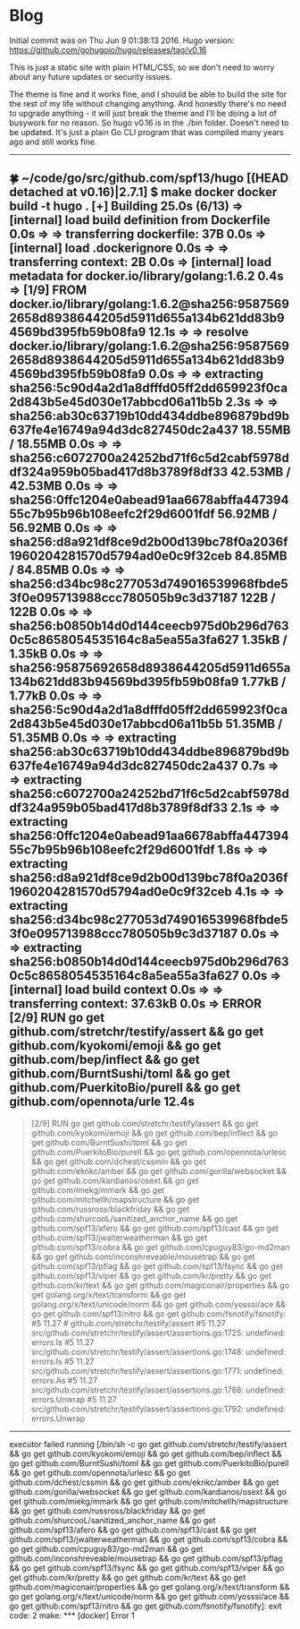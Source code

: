 # Blog

Initial commit was on Thu Jun 9 01:38:13 2016. Hugo version:
https://github.com/gohugoio/hugo/releases/tag/v0.16

This is just a static site with plain HTML/CSS, so we don't need 
to worry about any future updates or security issues.

The theme is fine and it works fine, and I should be able to build the site
for the rest of my life without changing anything. And honestly there's no
need to upgrade anything - it will just break the theme and I'll be doing a lot
of busywork for no reason. So hugo v0.16 is in the ./bin folder. Doesn't need to be updated.
It's just a plain Go CLI program that was compiled many years ago and still works fine.

--------------------------------------------------------------------------------------

🍀 ~/code/go/src/github.com/spf13/hugo [(HEAD detached at v0.16)|2.7.1] $ make docker
docker build -t hugo .
[+] Building 25.0s (6/13)
 => [internal] load build definition from Dockerfile                                                                                                                                                                                                     0.0s
 => => transferring dockerfile: 37B                                                                                                                                                                                                                      0.0s
 => [internal] load .dockerignore                                                                                                                                                                                                                        0.0s
 => => transferring context: 2B                                                                                                                                                                                                                          0.0s
 => [internal] load metadata for docker.io/library/golang:1.6.2                                                                                                                                                                                          0.4s
 => [1/9] FROM docker.io/library/golang:1.6.2@sha256:95875692658d8938644205d5911d655a134b621dd83b94569bd395fb59b08fa9                                                                                                                                   12.1s
 => => resolve docker.io/library/golang:1.6.2@sha256:95875692658d8938644205d5911d655a134b621dd83b94569bd395fb59b08fa9                                                                                                                                    0.0s
 => => extracting sha256:5c90d4a2d1a8dfffd05ff2dd659923f0ca2d843b5e45d030e17abbcd06a11b5b                                                                                                                                                                2.3s
 => => sha256:ab30c63719b10dd434ddbe896879bd9b637fe4e16749a94d3dc827450dc2a437 18.55MB / 18.55MB                                                                                                                                                         0.0s
 => => sha256:c6072700a24252bd71f6c5d2cabf5978ddf324a959b05bad417d8b3789f8df33 42.53MB / 42.53MB                                                                                                                                                         0.0s
 => => sha256:0ffc1204e0abead91aa6678abffa44739455c7b95b96b108eefc2f29d6001fdf 56.92MB / 56.92MB                                                                                                                                                         0.0s
 => => sha256:d8a921df8ce9d2b00d139bc78f0a2036f1960204281570d5794ad0e0c9f32ceb 84.85MB / 84.85MB                                                                                                                                                         0.0s
 => => sha256:d34bc98c277053d749016539968fbde53f0e095713988ccc780505b9c3d37187 122B / 122B                                                                                                                                                               0.0s
 => => sha256:b0850b14d0d144ceecb975d0b296d7630c5c8658054535164c8a5ea55a3fa627 1.35kB / 1.35kB                                                                                                                                                           0.0s
 => => sha256:95875692658d8938644205d5911d655a134b621dd83b94569bd395fb59b08fa9 1.77kB / 1.77kB                                                                                                                                                           0.0s
 => => sha256:5c90d4a2d1a8dfffd05ff2dd659923f0ca2d843b5e45d030e17abbcd06a11b5b 51.35MB / 51.35MB                                                                                                                                                         0.0s
 => => extracting sha256:ab30c63719b10dd434ddbe896879bd9b637fe4e16749a94d3dc827450dc2a437                                                                                                                                                                0.7s
 => => extracting sha256:c6072700a24252bd71f6c5d2cabf5978ddf324a959b05bad417d8b3789f8df33                                                                                                                                                                2.1s
 => => extracting sha256:0ffc1204e0abead91aa6678abffa44739455c7b95b96b108eefc2f29d6001fdf                                                                                                                                                                1.8s
 => => extracting sha256:d8a921df8ce9d2b00d139bc78f0a2036f1960204281570d5794ad0e0c9f32ceb                                                                                                                                                                4.1s
 => => extracting sha256:d34bc98c277053d749016539968fbde53f0e095713988ccc780505b9c3d37187                                                                                                                                                                0.0s
 => => extracting sha256:b0850b14d0d144ceecb975d0b296d7630c5c8658054535164c8a5ea55a3fa627                                                                                                                                                                0.0s
 => [internal] load build context                                                                                                                                                                                                                        0.0s
 => => transferring context: 37.63kB                                                                                                                                                                                                                     0.0s
 => ERROR [2/9] RUN go get github.com/stretchr/testify/assert  && go get github.com/kyokomi/emoji  && go get github.com/bep/inflect  && go get github.com/BurntSushi/toml  && go get github.com/PuerkitoBio/purell  && go get github.com/opennota/urle  12.4s
------
 > [2/9] RUN go get github.com/stretchr/testify/assert  && go get github.com/kyokomi/emoji      && go get github.com/bep/inflect        && go get github.com/BurntSushi/toml    && go get github.com/PuerkitoBio/purell         && go get github.com/opennota/urlesc  && go get github.com/dchest/cssmin      && go get github.com/eknkc/amber        && go get github.com/gorilla/websocket  && go get github.com/kardianos/osext    && go get github.com/miekg/mmark        && go get github.com/mitchellh/mapstructure  && go get github.com/russross/blackfriday        && go get github.com/shurcooL/sanitized_anchor_name     && go get github.com/spf13/afero        && go get github.com/spf13/cast         && go get github.com/spf13/jwalterweatherman    && go get github.com/spf13/cobra      && go get github.com/cpuguy83/go-md2man         && go get github.com/inconshreveable/mousetrap  && go get github.com/spf13/pflag        && go get github.com/spf13/fsync        && go get github.com/spf13/viper        && go get github.com/kr/pretty        && go get github.com/kr/text    && go get github.com/magiconair/properties      && go get golang.org/x/text/transform   && go get golang.org/x/text/unicode/norm        && go get github.com/yosssi/ace         && go get github.com/spf13/nitro 	&& go get github.com/fsnotify/fsnotify:
#5 11.27 # github.com/stretchr/testify/assert
#5 11.27 src/github.com/stretchr/testify/assert/assertions.go:1725: undefined: errors.Is
#5 11.27 src/github.com/stretchr/testify/assert/assertions.go:1748: undefined: errors.Is
#5 11.27 src/github.com/stretchr/testify/assert/assertions.go:1771: undefined: errors.As
#5 11.27 src/github.com/stretchr/testify/assert/assertions.go:1788: undefined: errors.Unwrap
#5 11.27 src/github.com/stretchr/testify/assert/assertions.go:1792: undefined: errors.Unwrap
------
executor failed running [/bin/sh -c go get github.com/stretchr/testify/assert 	&& go get github.com/kyokomi/emoji 	&& go get github.com/bep/inflect 	&& go get github.com/BurntSushi/toml 	&& go get github.com/PuerkitoBio/purell 	&& go get github.com/opennota/urlesc 	&& go get github.com/dchest/cssmin 	&& go get github.com/eknkc/amber 	&& go get github.com/gorilla/websocket 	&& go get github.com/kardianos/osext 	&& go get github.com/miekg/mmark 	&& go get github.com/mitchellh/mapstructure 	&& go get github.com/russross/blackfriday 	&& go get github.com/shurcooL/sanitized_anchor_name 	&& go get github.com/spf13/afero 	&& go get github.com/spf13/cast 	&& go get github.com/spf13/jwalterweatherman && go get github.com/spf13/cobra 	&& go get github.com/cpuguy83/go-md2man 	&& go get github.com/inconshreveable/mousetrap 	&& go get github.com/spf13/pflag 	&& go get github.com/spf13/fsync 	&& go get github.com/spf13/viper 	&& go get github.com/kr/pretty 	&& go get github.com/kr/text 	&& go get github.com/magiconair/properties 	&& go get golang.org/x/text/transform 	&& go get golang.org/x/text/unicode/norm 	&& go get github.com/yosssi/ace 	&& go get github.com/spf13/nitro 	&& go get github.com/fsnotify/fsnotify]: exit code: 2
make: *** [docker] Error 1

